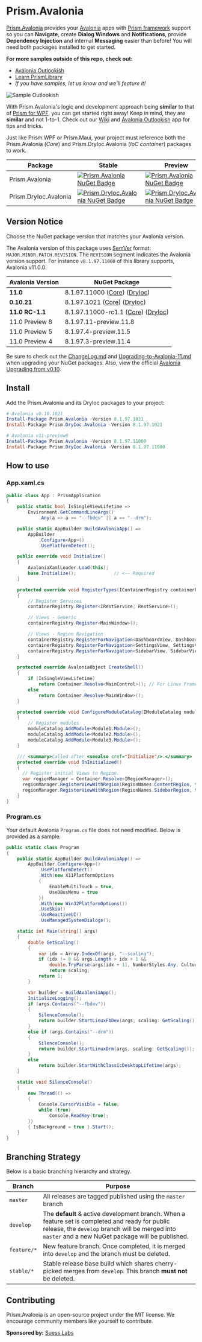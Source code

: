 # Prism.Avalonia

[Prism.Avalonia](https://github.com/AvaloniaCommunity/Prism.Avalonia) provides your [Avalonia](https://avaloniaui.net/) apps with [Prism framework](https://github.com/PrismLibrary/Prism) support so you can **Navigate**, create **Dialog Windows** and **Notifications**, provide **Dependency Injection** and internal **Messaging** easier than before!  You will need both packages installed to get started.

**For more samples outside of this repo, check out:**

* [Avalonia Outlookish](https://github.com/DamianSuess/Learn.PrismAvaloniaOutlookish)
* [Learn PrismLibrary](https://github.com/DamianSuess/Learn.PrismLibrary)
* _If you have samples, let us know and we'll feature it!_

![Sample Outlookish](logo/Sample-Outlookish.png)

With Prism.Avalonia's logic and development approach being **similar** to that of [Prism for WPF](https://github.com/PrismLibrary/Prism/), you can get started right away! Keep in mind, they are **similar** and not 1-to-1. Check out our [Wiki](https://github.com/AvaloniaCommunity/Prism.Avalonia/wiki) and [Avalonia Outlookish](https://github.com/DamianSuess/Learn.PrismAvaloniaOutlookish) app for tips and tricks.

Just like Prism.WPF or Prism.Maui, your project must reference both the Prism.Avalonia (_Core_) and Prism.DryIoc.Avalonia (_IoC container_) packages to work.

| Package | Stable | Preview
|-|-|-|
| Prism.Avalonia | [![Prism.Avalonia NuGet Badge](https://buildstats.info/nuget/Prism.Avalonia?dWidth=70&includePreReleases=false)](https://www.nuget.org/packages/Prism.Avalonia/) | [![Prism.Avalonia NuGet Badge](https://buildstats.info/nuget/Prism.Avalonia?dWidth=70&includePreReleases=true)](https://www.nuget.org/packages/Prism.Avalonia/)
| Prism.DryIoc.Avalonia | [![Prism.DryIoc.Avalonia NuGet Badge](https://buildstats.info/nuget/Prism.DryIoc.Avalonia?dWidth=70&includePreReleases=false)](https://www.nuget.org/packages/Prism.DryIoc.Avalonia/) | [![Prism.DryIoc.Avalonia NuGet Badge](https://buildstats.info/nuget/Prism.DryIoc.Avalonia?dWidth=70&includePreReleases=true)](https://www.nuget.org/packages/Prism.DryIoc.Avalonia/)

## Version Notice

Choose the NuGet package version that matches your Avalonia version.

The Avalonia version of this package uses [SemVer](https://semver.org/) format: `MAJOR.MINOR.PATCH.REVISION`. The `REVISION` segment indicates
the Avalonia version support. For instance `v8.1.97.11000` of this library supports, Avalonia v11.0.0.

| Avalonia Version | NuGet Package |
|-|-|
| **11.0**        | 8.1.97.11000 ([Core](https://www.nuget.org/packages/Prism.Avalonia/8.1.97.11000)) ([DryIoc](https://www.nuget.org/packages/Prism.DryIoc.Avalonia/8.1.97.11000))
| **0.10.21**     | 8.1.97.1021 ([Core](https://www.nuget.org/packages/Prism.Avalonia/8.1.97.1021)) ([DryIoc](https://www.nuget.org/packages/Prism.DryIoc.Avalonia/8.1.97.1021))
| **11.0 RC-1.1** | 8.1.97.11000-rc1.1 ([Core](https://www.nuget.org/packages/Prism.Avalonia/8.1.97.11000-rc1.1)) ([DryIoc](https://www.nuget.org/packages/Prism.DryIoc.Avalonia/8.1.97.11000-rc1.1))
| 11.0 Preview 8  | 8.1.97.11-preview.11.8
| 11.0 Preview 5  | 8.1.97.4-preview.11.5
| 11.0 Preview 4  | 8.1.97.3-preview.11.4

Be sure to check out the [ChangeLog.md](ChangeLog.md) and [Upgrading-to-Avalonia-11.md](Upgrading-to-Avalonia-11.md) when upgrading your NuGet packages. Also, view the official [Avalonia Upgrading from v0.10](https://docs.avaloniaui.net/docs/next/stay-up-to-date/upgrade-from-0.10).

## Install

Add the Prism.Avalonia and its DryIoc packages to your project:

```powershell
# Avalonia v0.10.1021
Install-Package Prism.Avalonia -Version 8.1.97.1021
Install-Package Prism.DryIoc.Avalonia -Version 8.1.97.1021

# Avalonia v11-preview8
Install-Package Prism.Avalonia -Version 8.1.97.11000
Install-Package Prism.DryIoc.Avalonia -Version 8.1.97.11000
```

## How to use

### App.xaml.cs

```csharp
public class App : PrismApplication
{
    public static bool IsSingleViewLifetime =>
        Environment.GetCommandLineArgs()
            .Any(a => a == "--fbdev" || a == "--drm");

    public static AppBuilder BuildAvaloniaApp() =>
        AppBuilder
            .Configure<App>()
            .UsePlatformDetect();

    public override void Initialize()
    {
        AvaloniaXamlLoader.Load(this);
        base.Initialize();              // <-- Required
    }

    protected override void RegisterTypes(IContainerRegistry containerRegistry)
    {
        // Register Services
        containerRegistry.Register<IRestService, RestService>();

        // Views - Generic
        containerRegistry.Register<MainWindow>();

        // Views - Region Navigation
        containerRegistry.RegisterForNavigation<DashboardView, DashboardViewModel>();
        containerRegistry.RegisterForNavigation<SettingsView, SettingsViewModel>();
        containerRegistry.RegisterForNavigation<SidebarView, SidebarViewModel>();
    }

    protected override AvaloniaObject CreateShell()
    {
        if (IsSingleViewLifetime)
            return Container.Resolve<MainControl>(); // For Linux Framebuffer or DRM
        else
            return Container.Resolve<MainWindow>();
    }

    protected override void ConfigureModuleCatalog(IModuleCatalog moduleCatalog)
    {
        // Register modules
        moduleCatalog.AddModule<Module1.Module>();
        moduleCatalog.AddModule<Module2.Module>();
        moduleCatalog.AddModule<Module3.Module>();
    }

    /// <summary>Called after <seealso cref="Initialize"/>.</summary>
    protected override void OnInitialized()
    {
      // Register initial Views to Region.
      var regionManager = Container.Resolve<IRegionManager>();
      regionManager.RegisterViewWithRegion(RegionNames.ContentRegion, typeof(DashboardView));
      regionManager.RegisterViewWithRegion(RegionNames.SidebarRegion, typeof(SidebarView));
    }
}
```

### Program.cs

Your default Avalonia `Program.cs` file does not need modified. Below is provided as a sample.

```csharp
public static class Program
{
    public static AppBuilder BuildAvaloniaApp() =>
        AppBuilder.Configure<App>()
            .UsePlatformDetect()
            .With(new X11PlatformOptions
            {
                EnableMultiTouch = true,
                UseDBusMenu = true
            })
            .With(new Win32PlatformOptions())
            .UseSkia()
            .UseReactiveUI()
            .UseManagedSystemDialogs();

    static int Main(string[] args)
    {
        double GetScaling()
        {
            var idx = Array.IndexOf(args, "--scaling");
            if (idx != 0 && args.Length > idx + 1 &&
                double.TryParse(args[idx + 1], NumberStyles.Any, CultureInfo.InvariantCulture, out var scaling))
                return scaling;
            return 1;
        }

        var builder = BuildAvaloniaApp();
        InitializeLogging();
        if (args.Contains("--fbdev"))
        {
            SilenceConsole();
            return builder.StartLinuxFbDev(args, scaling: GetScaling());
        }
        else if (args.Contains("--drm"))
        {
            SilenceConsole();
            return builder.StartLinuxDrm(args, scaling: GetScaling());
        }
        else
            return builder.StartWithClassicDesktopLifetime(args);
    }

    static void SilenceConsole()
    {
        new Thread(() =>
        {
            Console.CursorVisible = false;
            while (true)
                Console.ReadKey(true);
        })
        { IsBackground = true }.Start();
    }
}
```

## Branching Strategy

Below is a basic branching hierarchy and strategy.

| Branch | Purpose
|-|-|
| `master`    | All releases are tagged published using the `master` branch
| `develop`   | The **default** & active development branch. When a feature set is completed and ready for public release, the `develop` branch will be merged into `master` and a new NuGet package will be published.
| `feature/*` | New feature branch. Once completed, it is merged into `develop` and the branch must be deleted.
| `stable/*`  | Stable release base build which shares cherry-picked merges from `develop`. This branch **must not** be deleted.

## Contributing

Prism.Avalonia is an open-source project under the MIT license. We encourage community members like yourself to contribute.


**Sponsored by:** [Suess Labs](https://suesslabs.com)
